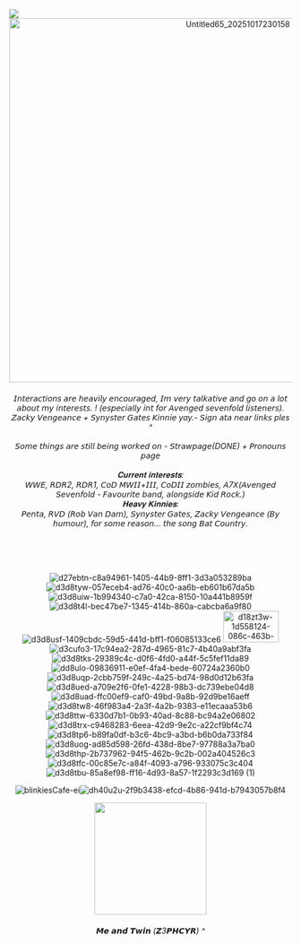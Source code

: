 <div align="left">
  <img src="https://visitor-badge.laobi.icu/badge?page_id=A7Xloser.A7Xloser&left_color=black&right_color=black&left_text=*_A7Xlings"  />
</div>
<div align="center">
<img width="800" height="650" alt="Untitled65_20251017230158" src="https://github.com/user-attachments/assets/d3b79f4d-043b-4e91-8f4d-81455a7dd8ac" />

 
<h6 align="center">𝘐𝘯𝘵𝘦𝘳𝘢𝘤𝘵𝘪𝘰𝘯𝘴 𝘢𝘳𝘦 𝘩𝘦𝘢𝘷𝘪𝘭𝘺 𝘦𝘯𝘤𝘰𝘶𝘳𝘢𝘨𝘦𝘥, 𝘐𝘮 𝘷𝘦𝘳𝘺 𝘵𝘢𝘭𝘬𝘢𝘵𝘪𝘷𝘦 𝘢𝘯𝘥 𝘨𝘰 𝘰𝘯 𝘢 𝘭𝘰𝘵 𝘢𝘣𝘰𝘶𝘵 𝘮𝘺 𝘪𝘯𝘵𝘦𝘳𝘦𝘴𝘵𝘴. ! (𝘦𝘴𝘱𝘦𝘤𝘪𝘢𝘭𝘭𝘺 𝘪𝘯𝘵 𝘧𝘰𝘳 𝘈𝘷𝘦𝘯𝘨𝘦𝘥 𝘴𝘦𝘷𝘦𝘯𝘧𝘰𝘭𝘥 𝘭𝘪𝘴𝘵𝘦𝘯𝘦𝘳𝘴).<br> 𝘡𝘢𝘤𝘬𝘺 𝘝𝘦𝘯𝘨𝘦𝘢𝘯𝘤𝘦 + 𝘚𝘺𝘯𝘺𝘴𝘵𝘦𝘳 𝘎𝘢𝘵𝘦𝘴 𝘒𝘪𝘯𝘯𝘪𝘦 yay.- 𝘚𝘪𝘨𝘯 𝘢𝘵𝘢 𝘯𝘦𝘢𝘳 𝘭𝘪𝘯𝘬𝘴 ples ^ <br><br>𝘚𝘰𝘮𝘦 𝘵𝘩𝘪𝘯𝘨𝘴 𝘢𝘳𝘦 𝘴𝘵𝘪𝘭𝘭 𝘣𝘦𝘪𝘯𝘨 𝘸𝘰𝘳𝘬𝘦𝘥 𝘰𝘯 - 𝘚𝘵𝘳𝘢𝘸𝘱𝘢𝘨𝘦(DONE) + 𝘗𝘳𝘰𝘯𝘰𝘶𝘯𝘴 𝘱𝘢𝘨𝘦<br><br>𝐂𝐮𝐫𝐫𝐞𝐧𝐭 𝐢𝐧𝐭𝐞𝐫𝐞𝐬𝐭𝐬:<br>𝘞𝘞𝘌, 𝘙𝘋𝘙2, 𝘙𝘋𝘙1, 𝘊𝘰𝘋 𝘔𝘞𝘐𝘐+𝘐𝘐𝘐, 𝘊𝘰𝘋𝘐𝘐 𝘻𝘰𝘮𝘣𝘪𝘦𝘴, 𝘈7𝘟(𝘈𝘷𝘦𝘯𝘨𝘦𝘥 𝘚𝘦𝘷𝘦𝘯𝘧𝘰𝘭𝘥 - 𝘍𝘢𝘷𝘰𝘶𝘳𝘪𝘵𝘦 𝘣𝘢𝘯𝘥, 𝘢𝘭𝘰𝘯𝘨𝘴𝘪𝘥𝘦 𝘒𝘪𝘥 𝘙𝘰𝘤𝘬.)<br>𝐇𝐞𝐚𝐯𝐲 𝐊𝐢𝐧𝐧𝐢𝐞𝐬:<br>𝘗𝘦𝘯𝘵𝘢, 𝘙𝘝𝘋 (𝘙𝘰𝘣 𝘝𝘢𝘯 𝘋𝘢𝘮), 𝘚𝘺𝘯𝘺𝘴𝘵𝘦𝘳 𝘎𝘢𝘵𝘦𝘴, 𝘡𝘢𝘤𝘬𝘺 𝘝𝘦𝘯𝘨𝘦𝘢𝘯𝘤𝘦 (𝘉𝘺 𝘩𝘶𝘮𝘰𝘶𝘳), 𝘧𝘰𝘳 𝘴𝘰𝘮𝘦 𝘳𝘦𝘢𝘴𝘰𝘯... 𝘵𝘩𝘦 𝘴𝘰𝘯𝘨 𝘉𝘢𝘵 𝘊𝘰𝘶𝘯𝘵𝘳𝘺.</h6>


<div align="center">
 
</div>


<br><BR>


![d27ebtn-c8a94961-1405-44b9-8ff1-3d3a053289ba](https://github.com/user-attachments/assets/29bebd38-21e5-4f9d-aa5f-54763a7163b4) ![d3d8tyw-057eceb4-ad76-40c0-aa6b-eb601b67da5b](https://github.com/user-attachments/assets/bdbed81a-3fc3-4fb3-8e14-c3d85605a69b) ![d3d8uiw-1b994340-c7a0-42ca-8150-10a441b8959f](https://github.com/user-attachments/assets/4c602b5d-6323-47c2-96f4-14d51f77d767) ![d3d8t4l-bec47be7-1345-414b-860a-cabcba6a9f80](https://github.com/user-attachments/assets/89aef260-6a22-4308-b6e7-9385b59e8ca6) ![d3d8usf-1409cbdc-59d5-441d-bff1-f06085133ce6](https://github.com/user-attachments/assets/47b3df5a-bb7f-48e0-a625-b056f95ff198) <img width="99" height="56" alt="d18zt3w-1d558124-086c-463b-b169-4c2ac336dfbe" src="https://github.com/user-attachments/assets/8ef1a871-f59c-481d-b68e-e4480d5d1796" /> ![d3cufo3-17c94ea2-287d-4965-81c7-4b40a9abf3fa](https://github.com/user-attachments/assets/e6795b4d-2914-49dc-8664-dfa208045e2a) ![d3d8tks-29389c4c-d0f6-4fd0-a44f-5c5fef11da89](https://github.com/user-attachments/assets/561f19a6-e8d4-4f94-beab-7b443b97354b) 
![dd8ulo-09836911-e0ef-4fa4-bede-60724a2360b0](https://github.com/user-attachments/assets/40790da2-f0ae-42e4-92e2-30bc2fe782e9) ![d3d8uqp-2cbb759f-249c-4a25-bd74-98d0d12b63fa](https://github.com/user-attachments/assets/9622d70b-6abe-41f7-93de-8350ca08a4f1) ![d3d8ued-a709e2f6-0fe1-4228-98b3-dc739ebe04d8](https://github.com/user-attachments/assets/1384b057-9767-48ca-b029-98ec8b6dae05) ![d3d8uad-ffc00ef9-caf0-49bd-9a8b-92d9be16aeff](https://github.com/user-attachments/assets/819973be-f736-464d-90ed-9daa8c343077) ![d3d8tw8-46f983a4-2a3f-4a2b-9383-e11ecaaa53b6](https://github.com/user-attachments/assets/d9641442-ed6f-4002-8173-b4554c31308e) ![d3d8ttw-6330d7b1-0b93-40ad-8c88-bc94a2e06802](https://github.com/user-attachments/assets/f6d48af5-f46a-4e9c-96ae-6aebf8c6fd31) ![d3d8trx-c9468283-6eea-42d9-9e2c-a22cf9bf4c74](https://github.com/user-attachments/assets/7581f6a5-cdb0-4deb-a286-0d8faf9ba154) ![d3d8tp6-b89fa0df-b3c6-4bc9-a3bd-b6b0da733f84](https://github.com/user-attachments/assets/48649efd-839f-430f-968d-6ffd3a4bd9b6) ![d3d8uog-ad85d598-26fd-438d-8be7-97788a3a7ba0](https://github.com/user-attachments/assets/4748cec3-c82d-43fe-b1b4-532ad34071ba) ![d3d8thp-2b737962-94f5-462b-9c2b-002a404526c3](https://github.com/user-attachments/assets/223e89d5-23a3-4f95-a924-8ebe84e58e7d) 
![d3d8tfc-00c85e7c-a84f-4093-a796-933075c3c404](https://github.com/user-attachments/assets/37c11665-35ad-4f8d-8f31-1dc9f0f975ed) ![d3d8tbu-85a8ef98-ff16-4d93-8a57-1f2293c3d169 (1)](https://github.com/user-attachments/assets/5b4c88bc-4ad0-4f53-958c-ed1c56b48118)


 
![blinkiesCafe-ei](https://github.com/user-attachments/assets/f968ead8-4242-4885-aa11-6d01d5ec3bb0)![dh40u2u-2f9b3438-efcd-4b86-941d-b7943057b8f4](https://github.com/user-attachments/assets/59ac0dd3-7f8c-42a8-93ab-b686634750d6)


<img height="200" src="https://25.media.tumblr.com/503f0ff27f3fbebc1c386e8656480867/tumblr_mgvq7oLWBr1qgn2a0o1_500.gif" >
<h6 align="center">𝙈𝙚 𝙖𝙣𝙙 𝙏𝙬𝙞𝙣 (𝙕3𝙋𝙃𝘾𝙔𝙍) ^</h6>






